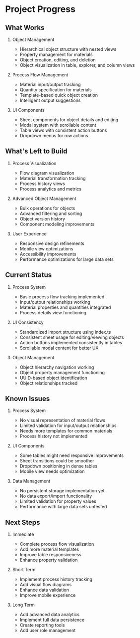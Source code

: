 # Project Progress

## What Works

1. Object Management

   - Hierarchical object structure with nested views
   - Property management for materials
   - Object creation, editing, and deletion
   - Object visualization in table, explorer, and column views

2. Process Flow Management

   - Material input/output tracking
   - Quantity specification for materials
   - Template-based quick object creation
   - Intelligent output suggestions

3. UI Components
   - Sheet components for object details and editing
   - Modal system with scrollable content
   - Table views with consistent action buttons
   - Dropdown menus for row actions

## What's Left to Build

1. Process Visualization

   - Flow diagram visualization
   - Material transformation tracking
   - Process history views
   - Process analytics and metrics

2. Advanced Object Management

   - Bulk operations for objects
   - Advanced filtering and sorting
   - Object version history
   - Component modeling improvements

3. User Experience
   - Responsive design refinements
   - Mobile view optimizations
   - Accessibility improvements
   - Performance optimizations for large data sets

## Current Status

1. Process System

   - Basic process flow tracking implemented
   - Input/output relationships working
   - Material properties and quantities integrated
   - Process details view functioning

2. UI Consistency

   - Standardized import structure using index.ts
   - Consistent sheet usage for editing/viewing objects
   - Action buttons implemented consistently in tables
   - Scrollable modal content for better UX

3. Object Management
   - Object hierarchy navigation working
   - Object property management functioning
   - UUID-based object identification
   - Object relationships tracked

## Known Issues

1. Process System

   - No visual representation of material flows
   - Limited validation for input/output relationships
   - Needs more templates for common materials
   - Process history not implemented

2. UI Components

   - Some tables might need responsive improvements
   - Sheet transitions could be smoother
   - Dropdown positioning in dense tables
   - Mobile view needs optimization

3. Data Management
   - No persistent storage implementation yet
   - No data export/import functionality
   - Limited validation for property values
   - Performance with large data sets untested

## Next Steps

1. Immediate

   - Complete process flow visualization
   - Add more material templates
   - Improve table responsiveness
   - Enhance property validation

2. Short Term

   - Implement process history tracking
   - Add visual flow diagrams
   - Enhance data validation
   - Improve mobile experience

3. Long Term
   - Add advanced data analytics
   - Implement full data persistence
   - Create reporting tools
   - Add user role management
